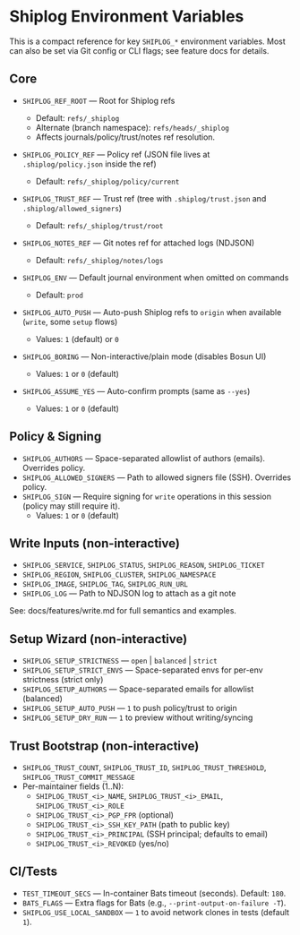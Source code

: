 # Shiplog Environment Variables

This is a compact reference for key `SHIPLOG_*` environment variables. Most can also be set via Git config or CLI flags; see feature docs for details.

## Core

- `SHIPLOG_REF_ROOT` — Root for Shiplog refs
  - Default: `refs/_shiplog`
  - Alternate (branch namespace): `refs/heads/_shiplog`
  - Affects journals/policy/trust/notes ref resolution.

- `SHIPLOG_POLICY_REF` — Policy ref (JSON file lives at `.shiplog/policy.json` inside the ref)
  - Default: `refs/_shiplog/policy/current`

- `SHIPLOG_TRUST_REF` — Trust ref (tree with `.shiplog/trust.json` and `.shiplog/allowed_signers`)
  - Default: `refs/_shiplog/trust/root`

- `SHIPLOG_NOTES_REF` — Git notes ref for attached logs (NDJSON)
  - Default: `refs/_shiplog/notes/logs`

- `SHIPLOG_ENV` — Default journal environment when omitted on commands
  - Default: `prod`

- `SHIPLOG_AUTO_PUSH` — Auto-push Shiplog refs to `origin` when available (`write`, some `setup` flows)
  - Values: `1` (default) or `0`

- `SHIPLOG_BORING` — Non-interactive/plain mode (disables Bosun UI)
  - Values: `1` or `0` (default)

- `SHIPLOG_ASSUME_YES` — Auto-confirm prompts (same as `--yes`)
  - Values: `1` or `0` (default)

## Policy & Signing

- `SHIPLOG_AUTHORS` — Space-separated allowlist of authors (emails). Overrides policy.
- `SHIPLOG_ALLOWED_SIGNERS` — Path to allowed signers file (SSH). Overrides policy.
- `SHIPLOG_SIGN` — Require signing for `write` operations in this session (policy may still require it).
  - Values: `1` or `0` (default)

## Write Inputs (non-interactive)

- `SHIPLOG_SERVICE`, `SHIPLOG_STATUS`, `SHIPLOG_REASON`, `SHIPLOG_TICKET`
- `SHIPLOG_REGION`, `SHIPLOG_CLUSTER`, `SHIPLOG_NAMESPACE`
- `SHIPLOG_IMAGE`, `SHIPLOG_TAG`, `SHIPLOG_RUN_URL`
- `SHIPLOG_LOG` — Path to NDJSON log to attach as a git note

See: docs/features/write.md for full semantics and examples.

## Setup Wizard (non-interactive)

- `SHIPLOG_SETUP_STRICTNESS` — `open` | `balanced` | `strict`
- `SHIPLOG_SETUP_STRICT_ENVS` — Space-separated envs for per-env strictness (strict only)
- `SHIPLOG_SETUP_AUTHORS` — Space-separated emails for allowlist (balanced)
- `SHIPLOG_SETUP_AUTO_PUSH` — `1` to push policy/trust to origin
- `SHIPLOG_SETUP_DRY_RUN` — `1` to preview without writing/syncing

## Trust Bootstrap (non-interactive)

- `SHIPLOG_TRUST_COUNT`, `SHIPLOG_TRUST_ID`, `SHIPLOG_TRUST_THRESHOLD`, `SHIPLOG_TRUST_COMMIT_MESSAGE`
- Per-maintainer fields (1..N):
  - `SHIPLOG_TRUST_<i>_NAME`, `SHIPLOG_TRUST_<i>_EMAIL`, `SHIPLOG_TRUST_<i>_ROLE`
  - `SHIPLOG_TRUST_<i>_PGP_FPR` (optional)
  - `SHIPLOG_TRUST_<i>_SSH_KEY_PATH` (path to public key)
  - `SHIPLOG_TRUST_<i>_PRINCIPAL` (SSH principal; defaults to email)
  - `SHIPLOG_TRUST_<i>_REVOKED` (yes/no)

## CI/Tests

- `TEST_TIMEOUT_SECS` — In-container Bats timeout (seconds). Default: `180`.
- `BATS_FLAGS` — Extra flags for Bats (e.g., `--print-output-on-failure -T`).
- `SHIPLOG_USE_LOCAL_SANDBOX` — `1` to avoid network clones in tests (default `1`).

